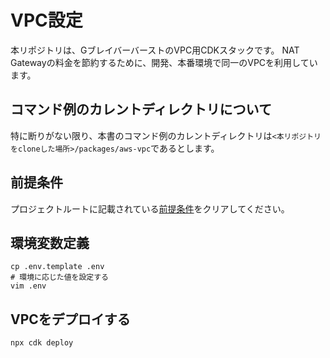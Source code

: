 # VPC設定

本リポジトリは、GブレイバーバーストのVPC用CDKスタックです。
NAT Gatewayの料金を節約するために、開発、本番環境で同一のVPCを利用しています。
## コマンド例のカレントディレクトリについて
特に断りがない限り、本書のコマンド例のカレントディレクトリは```<本リポジトリをcloneした場所>/packages/aws-vpc```であるとします。
## 前提条件
プロジェクトルートに記載されている[前提条件](../../Readme.md#pre-required)をクリアしてください。

## 環境変数定義
```shell
cp .env.template .env
# 環境に応じた値を設定する
vim .env
```

<a id="deploy-command"></a>
## VPCをデプロイする
```shell
npx cdk deploy
```